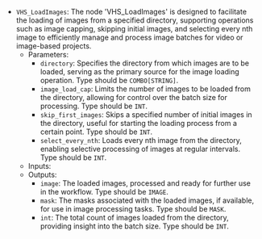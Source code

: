- `VHS_LoadImages`: The node 'VHS_LoadImages' is designed to facilitate the loading of images from a specified directory, supporting operations such as image capping, skipping initial images, and selecting every nth image to efficiently manage and process image batches for video or image-based projects.
    - Parameters:
        - `directory`: Specifies the directory from which images are to be loaded, serving as the primary source for the image loading operation. Type should be `COMBO[STRING]`.
        - `image_load_cap`: Limits the number of images to be loaded from the directory, allowing for control over the batch size for processing. Type should be `INT`.
        - `skip_first_images`: Skips a specified number of initial images in the directory, useful for starting the loading process from a certain point. Type should be `INT`.
        - `select_every_nth`: Loads every nth image from the directory, enabling selective processing of images at regular intervals. Type should be `INT`.
    - Inputs:
    - Outputs:
        - `image`: The loaded images, processed and ready for further use in the workflow. Type should be `IMAGE`.
        - `mask`: The masks associated with the loaded images, if available, for use in image processing tasks. Type should be `MASK`.
        - `int`: The total count of images loaded from the directory, providing insight into the batch size. Type should be `INT`.
